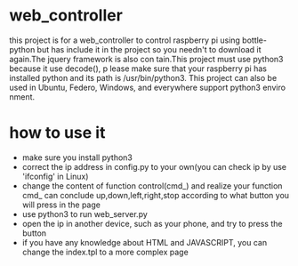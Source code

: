 # web_controller
this project is for a web_controller to control raspberry pi
using bottle-python but has include it in the project so you
needn't to download it again.The jquery framework is also con
tain.This project must use python3 because it use decode(), p
lease make sure that your raspberry pi has installed python and
its path is /usr/bin/python3. This project can also be used in
Ubuntu, Federo, Windows, and everywhere support python3 enviro
nment.

# how to use it
* make sure you install python3
* correct the ip address in config.py to your own(you can check ip by use 'ifconfig' in Linux)
* change the content of function control(cmd_) and realize your function
  cmd_ can conclude up,down,left,right,stop according to what button you will press in the page
* use python3 to run web_server.py
* open the ip in another device, such as your phone, and try to press the button
* if you have any knowledge about HTML and JAVASCRIPT, you can change the index.tpl to a more complex page
